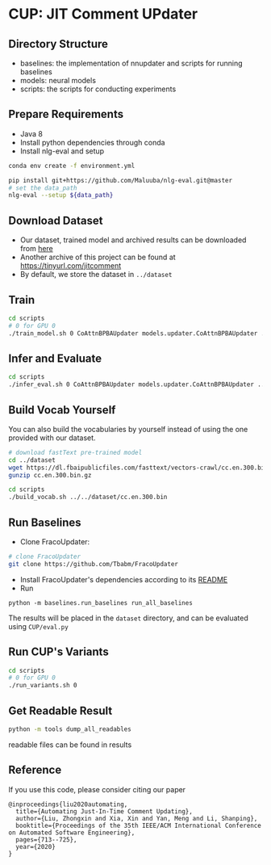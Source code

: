 # CUP: JIT Comment UPdater
## Directory Structure
- baselines: the implementation of nnupdater and scripts for running baselines
- models: neural models
- scripts: the scripts for conducting experiments

## Prepare Requirements
- Java 8
- Install python dependencies through conda
- Install nlg-eval and setup

```bash
conda env create -f environment.yml

pip install git+https://github.com/Maluuba/nlg-eval.git@master
# set the data_path
nlg-eval --setup ${data_path}
```

## Download Dataset
- Our dataset, trained model and archived results can be downloaded from [here](https://drive.google.com/drive/folders/1WLkg1xvfxAwzFR6NWbEqZrTvr7QgQOkP?usp=sharing)
- Another archive of this project can be found at https://tinyurl.com/jitcomment
- By default, we store the dataset in `../dataset`

## Train
```bash
cd scripts
# 0 for GPU 0
./train_model.sh 0 CoAttnBPBAUpdater models.updater.CoAttnBPBAUpdater ../dataset
```

## Infer and Evaluate
```bash
cd scripts
./infer_eval.sh 0 CoAttnBPBAUpdater models.updater.CoAttnBPBAUpdater ../dataset
```

## Build Vocab Yourself
You can also build the vocabularies by yourself instead of using the one provided with our dataset.

```bash
# download fastText pre-trained model
cd ../dataset
wget https://dl.fbaipublicfiles.com/fasttext/vectors-crawl/cc.en.300.bin.gz
gunzip cc.en.300.bin.gz

cd scripts
./build_vocab.sh ../../dataset/cc.en.300.bin
```

## Run Baselines
- Clone FracoUpdater:
```bash
# clone FracoUpdater
git clone https://github.com/Tbabm/FracoUpdater
```
- Install FracoUpdater's dependencies according to its [README](https://github.com/Tbabm/FracoUpdater/blob/master/README.md)
- Run
```
python -m baselines.run_baselines run_all_baselines
```

The results will be placed in the `dataset` directory, and can be evaluated using `CUP/eval.py`

## Run CUP's Variants
```bash
cd scripts
# 0 for GPU 0
./run_variants.sh 0
```

## Get Readable Result
```bash
python -m tools dump_all_readables
```

readable files can be found in results


## Reference
If you use this code, please consider citing our paper

```
@inproceedings{liu2020automating,
  title={Automating Just-In-Time Comment Updating},
  author={Liu, Zhongxin and Xia, Xin and Yan, Meng and Li, Shanping},
  booktitle={Proceedings of the 35th IEEE/ACM International Conference on Automated Software Engineering},
  pages={713--725},
  year={2020}
}
```